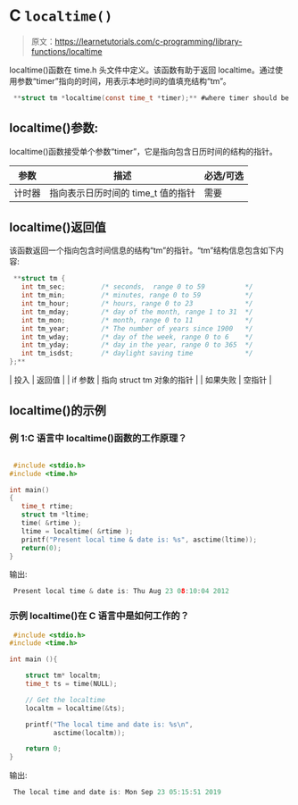 # C `localtime()`

> 原文：<https://learnetutorials.com/c-programming/library-functions/localtime>

localtime()函数在 time.h 头文件中定义。该函数有助于返回 localtime。通过使用参数“timer”指向的时间，用表示本地时间的值填充结构“tm”。

```c
 **struct tm *localtime(const time_t *timer);** #where timer should be a pointer 

```

## localtime()参数:

localtime()函数接受单个参数“timer”，它是指向包含日历时间的结构的指针。

| ****参数**** | ****描述**** | ****必选/可选**** |
| --- | --- | --- |
| 计时器 | 指向表示日历时间的 time_t 值的指针 | 需要 |

## localtime()返回值

该函数返回一个指向包含时间信息的结构“tm”的指针。“tm”结构信息包含如下内容:

```c
 **struct tm {
   int tm_sec;         /* seconds,  range 0 to 59          */
   int tm_min;         /* minutes, range 0 to 59           */
   int tm_hour;        /* hours, range 0 to 23             */
   int tm_mday;        /* day of the month, range 1 to 31  */
   int tm_mon;         /* month, range 0 to 11             */
   int tm_year;        /* The number of years since 1900   */
   int tm_wday;        /* day of the week, range 0 to 6    */
   int tm_yday;        /* day in the year, range 0 to 365  */
   int tm_isdst;       /* daylight saving time             */
};** 
```

| 投入 | 返回值 |
| if 参数 | 指向 struct tm 对象的指针 |
| 如果失败 | 空指针 |

## localtime()的示例

### 例 1:C 语言中 localtime()函数的工作原理？

```c

 #include <stdio.h>
#include <time.h>

int main()
{
   time_t rtime;
   struct tm *ltime;
   time( &rtime );
   ltime = localtime( &rtime );
   printf("Present local time & date is: %s", asctime(ltime));
   return(0);
} 

```

输出:

```c
 Present local time & date is: Thu Aug 23 08:10:04 2012 
```

### 示例 localtime()在 C 语言中是如何工作的？

```c
 #include <stdio.h>
#include <time.h>

int main (){

    struct tm* localtm;
    time_t ts = time(NULL);

    // Get the localtime
    localtm = localtime(&ts);

    printf("The local time and date is: %s\n",
           asctime(localtm));

    return 0;
} 

```

输出:

```c
 The local time and date is: Mon Sep 23 05:15:51 2019 
```